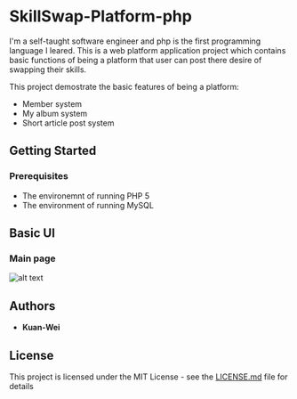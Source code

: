 # SkillSwap-Platform-php

I'm a self-taught software engineer and php is the first programming language I leared. This is a web platform application project which contains basic functions of being a platform that user can post there desire of swapping their skills.

This project demostrate the basic features of being a platform:
* Member system
* My album system
* Short article post system

## Getting Started

### Prerequisites

* The environemnt of running PHP 5
* The environment of running MySQL

## Basic UI

###  Main page
![alt text](https://raw.githubusercontent.com/hayasilin/SkillSwap-Platform-php/master/Screenshot/1.png)



## Authors

* **Kuan-Wei**

## License

This project is licensed under the MIT License - see the [LICENSE.md](LICENSE.md) file for details
